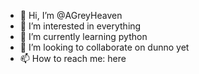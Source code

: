 - 👋 Hi, I’m @AGreyHeaven
- 👀 I’m interested in everything
- 🌱 I’m currently learning python
- 💞️ I’m looking to collaborate on dunno yet
- 📫 How to reach me: here

<!---
AGreyHeaven/AGreyHeaven is a ✨ special ✨ repository because its `README.md` (this file) appears on your GitHub profile.
You can click the Preview link to take a look at your changes.
--->

